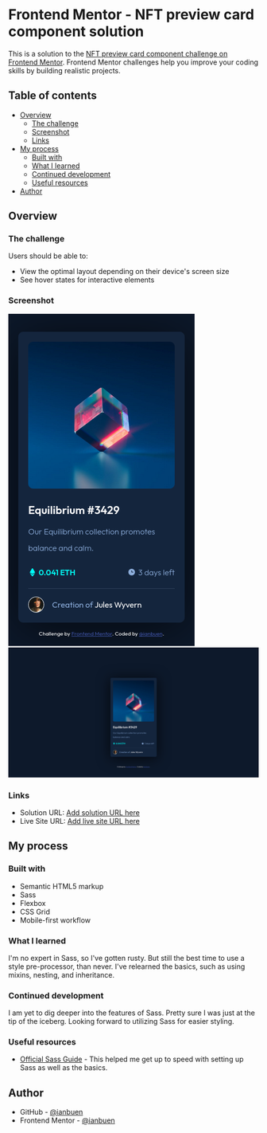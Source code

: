 # Frontend Mentor - NFT preview card component solution

This is a solution to the [NFT preview card component challenge on Frontend Mentor](https://www.frontendmentor.io/challenges/nft-preview-card-component-SbdUL_w0U). Frontend Mentor challenges help you improve your coding skills by building realistic projects. 

## Table of contents

- [Overview](#overview)
  - [The challenge](#the-challenge)
  - [Screenshot](#screenshot)
  - [Links](#links)
- [My process](#my-process)
  - [Built with](#built-with)
  - [What I learned](#what-i-learned)
  - [Continued development](#continued-development)
  - [Useful resources](#useful-resources)
- [Author](#author)

## Overview

### The challenge

Users should be able to:

- View the optimal layout depending on their device's screen size
- See hover states for interactive elements

### Screenshot

![Screenshot (Mobile)](ss-mobile.png)
![Screenshot (Desktop)](ss-desktop.png) 

### Links

- Solution URL: [Add solution URL here](https://your-solution-url.com)
- Live Site URL: [Add live site URL here](https://ianbuen.github.io/nft-preview-card/)

## My process

### Built with

- Semantic HTML5 markup
- Sass
- Flexbox
- CSS Grid
- Mobile-first workflow 

### What I learned

I'm no expert in Sass, so I've gotten rusty. But still the best time to use a style pre-processor, than never. I've relearned the basics, such as using mixins, nesting, and inheritance.


### Continued development

I am yet to dig deeper into the features of Sass. Pretty sure I was just at the tip of the iceberg. Looking forward to utilizing Sass for easier styling.

### Useful resources

- [Official Sass Guide](https://sass-lang.com/guide) - This helped me get up to speed with setting up Sass as well as the basics.

## Author

- GitHub - [@ianbuen](https://github.com/ianbuen)
- Frontend Mentor - [@ianbuen](https://www.frontendmentor.io/profile/ianbuen)